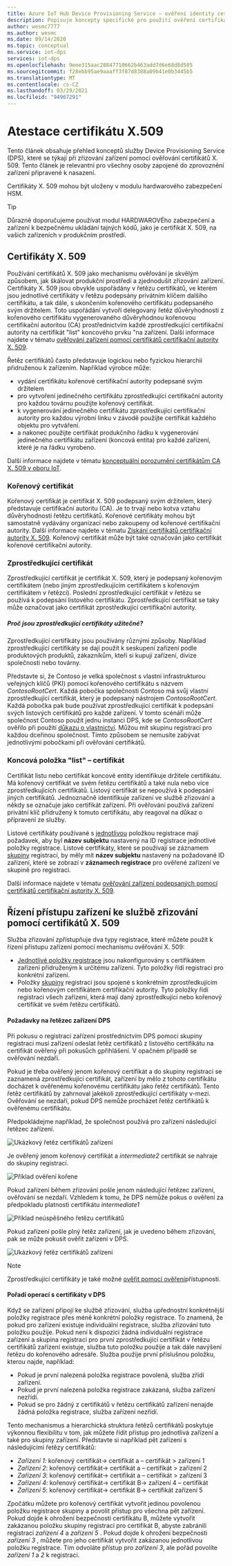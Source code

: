 ```yaml
---
title: Azure IoT Hub Device Provisioning Service – ověření identity certifikátu X. 509
description: Popisuje koncepty specifické pro použití ověření certifikátu X. 509 se službou Device Provisioning Service (DPS) a IoT Hub
author: wesmc7777
ms.author: wesmc
ms.date: 09/14/2020
ms.topic: conceptual
ms.service: iot-dps
services: iot-dps
ms.openlocfilehash: 9eee315aac28847710662b463add7d6e68d8d505
ms.sourcegitcommit: f28ebb95ae9aaaff3f87d8388a09b41e0b3445b5
ms.translationtype: MT
ms.contentlocale: cs-CZ
ms.lasthandoff: 03/29/2021
ms.locfileid: "94967291"
---
```

# <a name="x509-certificate-attestation"></a>Atestace certifikátu X.509

Tento článek obsahuje přehled konceptů služby Device Provisioning Service (DPS), které se týkají při zřizování zařízení pomocí ověřování certifikátů X. 509. Tento článek je relevantní pro všechny osoby zapojené do zprovoznění zařízení připravené k nasazení.

Certifikáty X. 509 mohou být uloženy v modulu hardwarového zabezpečení HSM.

> [!TIP]
> Důrazně doporučujeme používat modul HARDWAROVÉho zabezpečení a zařízení k bezpečnému ukládání tajných kódů, jako je certifikát X. 509, na vašich zařízeních v produkčním prostředí.


## <a name="x509-certificates"></a>Certifikáty X. 509

Používání certifikátů X. 509 jako mechanismu ověřování je skvělým způsobem, jak škálovat produkční prostředí a zjednodušit zřizování zařízení. Certifikáty X. 509 jsou obvykle uspořádány v řetězu certifikátů, ve kterém jsou jednotlivé certifikáty v řetězu podepsány privátním klíčem dalšího certifikátu, a tak dále, s ukončením kořenového certifikátu podepsaného svým držitelem. Toto uspořádání vytvoří delegovaný řetěz důvěryhodnosti z kořenového certifikátu vygenerovaného důvěryhodnou kořenovou certifikační autoritou (CA) prostřednictvím každé zprostředkující certifikační autority na certifikát "list" koncového prvku "na zařízení. Další informace najdete v tématu [ověřování zařízení pomocí certifikátů certifikační autority X. 509](../iot-hub/iot-hub-x509ca-overview.md). 

Řetěz certifikátů často představuje logickou nebo fyzickou hierarchii přidruženou k zařízením. Například výrobce může:
- vydání certifikátu kořenové certifikační autority podepsané svým držitelem
- pro vytvoření jedinečného certifikátu zprostředkující certifikační autority pro každou továrnu použijte kořenový certifikát.
- k vygenerování jedinečného certifikátu zprostředkující certifikační autority pro každou výrobní linku v závodě použijte certifikát každého objektu pro vytváření.
- a nakonec použijte certifikát produkčního řádku k vygenerování jedinečného certifikátu zařízení (koncová entita) pro každé zařízení, které je na řádku vyrobeno. 

Další informace najdete v tématu [konceptuální porozumění certifikátům CA X. 509 v oboru IoT](../iot-hub/iot-hub-x509ca-concept.md). 

### <a name="root-certificate"></a>Kořenový certifikát

Kořenový certifikát je certifikát X. 509 podepsaný svým držitelem, který představuje certifikační autoritu (CA). Je to trvají nebo kotva vztahu důvěryhodnosti řetězu certifikátů. Kořenové certifikáty mohou být samostatně vydávány organizací nebo zakoupeny od kořenové certifikační autority. Další informace najdete v tématu [Získání certifikátů certifikační autority X. 509](../iot-hub/iot-hub-security-x509-get-started.md#get-x509-ca-certificates). Kořenový certifikát může být také označován jako certifikát kořenové certifikační autority.

### <a name="intermediate-certificate"></a>Zprostředkující certifikát

Zprostředkující certifikát je certifikát X. 509, který je podepsaný kořenovým certifikátem (nebo jiným zprostředkujícím certifikátem s kořenovým certifikátem v řetězci). Poslední zprostředkující certifikát v řetězu se používá k podepsání listového certifikátu. Zprostředkující certifikát se taky může označovat jako certifikát zprostředkující certifikační autority.

##### <a name="why-are-intermediate-certs-useful"></a>Proč jsou zprostředkující certifikáty užitečné?
Zprostředkující certifikáty jsou používány různými způsoby. Například zprostředkující certifikáty se dají použít k seskupení zařízení podle produktových produktů, zákazníkům, kteří si kupují zařízení, divize společnosti nebo továrny. 

Představte si, že Contoso je velká společnost s vlastní infrastrukturou veřejných klíčů (PKI) pomocí kořenového certifikátu s názvem *ContosoRootCert*. Každá pobočka společnosti Contoso má svůj vlastní zprostředkující certifikát, který je podepsaný nástrojem *ContosoRootCert*. Každá pobočka pak bude používat zprostředkující certifikát k podepsání svých listových certifikátů pro každé zařízení. V tomto scénáři může společnost Contoso použít jednu instanci DPS, kde se *ContosoRootCert* ověřilo při použití [důkazu o vlastnictví](./how-to-verify-certificates.md). Můžou mít skupinu registrací pro každou dceřinou společnost. Tímto způsobem se nemusíte zabývat jednotlivými pobočkami při ověřování certifikátů.


### <a name="end-entity-leaf-certificate"></a>Koncová položka "list" – certifikát

Certifikát listu nebo certifikát koncové entity identifikuje držitele certifikátu. Má kořenový certifikát ve svém řetězu certifikátů a také nula nebo více zprostředkujících certifikátů. Listový certifikát se nepoužívá k podepsání jiných certifikátů. Jednoznačně identifikuje zařízení ve službě zřizování a někdy se označuje jako certifikát zařízení. Při ověřování používá zařízení privátní klíč přidružený k tomuto certifikátu, aby reagoval na důkaz o přípravení ze služby.

Listové certifikáty používané s [jednotlivou](./concepts-service.md#individual-enrollment) položkou registrace mají požadavek, aby byl **název subjektu** nastavený na ID registrace jednotlivé položky registrace. Listové certifikáty, které se používají se záznamem [skupiny](./concepts-service.md#enrollment-group) registrací, by měly mít **název subjektu** nastavený na požadované ID zařízení, které se zobrazí v **záznamech registrace** pro ověřené zařízení ve skupině pro registraci.

Další informace najdete v tématu [ověřování zařízení podepsaných pomocí certifikátů certifikační autority X. 509](../iot-hub/iot-hub-x509ca-overview.md#authenticating-devices-signed-with-x509-ca-certificates).

## <a name="controlling-device-access-to-the-provisioning-service-with-x509-certificates"></a>Řízení přístupu zařízení ke službě zřizování pomocí certifikátů X. 509

Služba zřizování zpřístupňuje dva typy registrace, které můžete použít k řízení přístupu zařízení pomocí mechanismu ověřování X. 509:  

- [Jednotlivé položky registrace](./concepts-service.md#individual-enrollment) jsou nakonfigurovány s certifikátem zařízení přidruženým k určitému zařízení. Tyto položky řídí registraci pro konkrétní zařízení.
- Položky [skupiny](./concepts-service.md#enrollment-group) registrací jsou spojené s konkrétním zprostředkujícím nebo kořenovým certifikátem certifikační autority. Tyto položky řídí registraci všech zařízení, která mají daný zprostředkující nebo kořenový certifikát ve svém řetězu certifikátů. 

#### <a name="dps-device-chain-requirements"></a>Požadavky na řetězec zařízení DPS

Při pokusu o registraci zařízení prostřednictvím DPS pomocí skupiny registrací musí zařízení odeslat řetěz certifikátů z listového certifikátu na certifikát ověřený při pokusůch [o](how-to-verify-certificates.md)přihlášení. V opačném případě se ověřování nezdaří.

Pokud je třeba ověřený jenom kořenový certifikát a do skupiny registrací se zaznamená zprostředkující certifikát, zařízení by mělo z tohoto certifikátu docházet k ověřenému kořenovému certifikátu jako řetěz certifikátů. Tento řetěz certifikátů by zahrnoval jakékoli zprostředkující certifikáty v-mezi. Ověřování se nezdaří, pokud DPS nemůže procházet řetěz certifikátů k ověřenému certifikátu.

Předpokládejme například, že společnost používá pro zařízení následující řetězec zařízení.

![Ukázkový řetěz certifikátů zařízení](./media/concepts-x509-attestation/example-device-cert-chain.png) 

Je ověřený jenom kořenový certifikát a *intermediate2* certifikát se nahraje do skupiny registrací.

![Příklad ověření kořene](./media/concepts-x509-attestation/example-root-verified.png) 

Pokud zařízení během zřizování pošle jenom následující řetězec zařízení, ověřování se nezdaří. Vzhledem k tomu, že DPS nemůže pokus o ověření za předpokladu platnosti certifikátu *intermediate1*

![Příklad neúspěšného řetězu certifikátů](./media/concepts-x509-attestation/example-fail-cert-chain.png) 

Pokud zařízení pošle plný řetěz zařízení, jak je uvedeno během zřizování, pak se může pokusit ověřit zařízení v DPS.

![Ukázkový řetěz certifikátů zařízení](./media/concepts-x509-attestation/example-device-cert-chain.png) 




> [!NOTE]
> Zprostředkující certifikáty je také možné [ověřit pomocí ověření](how-to-verify-certificates.md)přístupnosti.


#### <a name="dps-order-of-operations-with-certificates"></a>Pořadí operací s certifikáty v DPS
Když se zařízení připojí ke službě zřizování, služba upřednostní konkrétnější položky registrace přes méně konkrétní položky registrace. To znamená, že pokud pro zařízení existuje individuální registrace, služba zřizování tuto položku použije. Pokud není k dispozici žádná individuální registrace zařízení a skupina registrací pro první zprostředkující certifikát v řetězu certifikátů zařízení existuje, služba tuto položku použije a tak dále navýšení řetězu do kořenového adresáře. Služba použije první příslušnou položku, kterou najde, například:

- Pokud je první nalezená položka registrace povolená, služba zřídí zařízení.
- Pokud je první nalezená položka registrace zakázaná, služba zařízení nezřídí.  
- Pokud se pro žádný z certifikátů v řetězu certifikátů zařízení nenajde žádná položka registrace, služba zařízení nezřídí. 

Tento mechanismus a hierarchická struktura řetězů certifikátů poskytuje výkonnou flexibilitu v tom, jak můžete řídit přístup pro jednotlivá zařízení a také pro skupiny zařízení. Představte si například pět zařízení s následujícími řetězy certifikátů: 

- *Zařízení 1*: kořenový certifikát-> certifikát a – certifikát > zařízení 1
- *Zařízení 2*: kořenový certifikát-> certifikát a – certifikát > zařízení 2
- *Zařízení 3*: kořenový certifikát-> certifikát a – certifikát > zařízení 3
- *Zařízení 4*: kořenový certifikát-> certifikát B-> zařízení 4 – certifikát
- *Zařízení 5*: kořenový certifikát-> certifikát B-> certifikát zařízení 5

Zpočátku můžete pro kořenový certifikát vytvořit jedinou povolenou položku registrace skupiny a povolit přístup pro všechna pět zařízení. Pokud dojde k ohrožení bezpečnosti certifikátu B, můžete vytvořit zakázanou položku skupiny registrací pro certifikát B, abyste zabránili registraci *zařízení 4* a *zařízení 5* . Pokud dojde k ohrožení bezpečnosti *zařízení 3* , můžete pro jeho certifikát vytvořit zakázanou jednotlivou položku registrace. Tím odvoláte přístup pro *zařízení 3*, ale pořád povolíte *zařízení 1* a *2* k registraci.